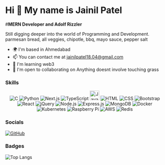 # Hi 👋 My name is Jainil Patel

#**MERN Developer and Adolf Rizzler**

Still digging deeper into the world of Programming and Development.
parmesan bread, all veggies, chipotle, bbq, mayo sauce, pepper salt

- 🌍 I'm based in Ahmedabad
- 📫 You can contact me at jainilpatel18.04@gmail.com
- 🧠 I'm learning web3
- 🤝 I'm open to collaborating on Anything doesnt involve touching grass

### Skills
<p align="center">
  <img src="https://img.shields.io/badge/-C-000000?style=flat&logo=C" alt="C" />
  <img src="https://img.shields.io/badge/-Python-000000?style=flat&logo=python" alt="Python" />
  <img src="https://img.shields.io/badge/-Next.js-000000?style=for-the-badge&logo=next.js&logoColor=white" alt="Next.js" />
  <img src="https://img.shields.io/badge/-TypeScript-000000?style=flat&logo=typescript" alt="TypeScript" />
  <img src="https://skillicons.dev/icons/javascript.svg" alt="JavaScript" width="30" height="30" />
  <img src="https://img.shields.io/badge/-HTML-000000?style=flat&logo=html5" alt="HTML" />
  <img src="https://img.shields.io/badge/-CSS-000000?style=flat&logo=css3" alt="CSS" />
  <img src="https://img.shields.io/badge/-Bootstrap-000000?style=flat&logo=bootstrap" alt="Bootstrap" />
  <img src="https://img.shields.io/badge/-React-000000?style=flat&logo=react" alt="React" />
  <img src="https://img.shields.io/badge/-jQuery-000000?style=flat&logo=jquery" alt="jQuery" />
  <img src="https://img.shields.io/badge/-Node.js-000000?style=flat&logo=node.js" alt="Node.js" />
  <img src="https://img.shields.io/badge/-Express.js-000000?style=flat&logo=express" alt="Express.js" />
  <img src="https://img.shields.io/badge/-MongoDB-000000?style=flat&logo=mongodb" alt="MongoDB" />
  <img src="https://img.shields.io/badge/-Docker-000000?style=flat&logo=docker" alt="Docker" />
  <img src="https://img.shields.io/badge/-Kubernetes-000000?style=flat&logo=kubernetes" alt="Kubernetes" />
  <img src="https://img.shields.io/badge/-Raspberry_Pi-000000?style=flat&logo=raspberry-pi" alt="Raspberry Pi" />
  <img src="https://img.shields.io/badge/-AWS-000000?style=flat&logo=amazon-aws" alt="AWS" />
  <img src="https://img.shields.io/badge/-Redis-DC382D?style=for-the-badge&logo=redis&logoColor=white" alt="Redis" />
</p>

### Socials
[![GitHub](https://img.shields.io/badge/-GitHub-000000?style=flat&logo=github)](https://github.com/phiineas)

### Badges
![Top Langs](https://github-readme-stats.vercel.app/api/top-langs/?username=phiineas&layout=compact)
